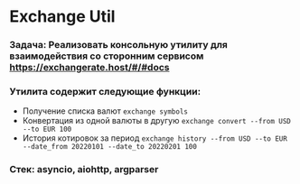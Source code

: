 # Exchange Util



### Задача: Реализовать консольную утилиту для взаимодействия со сторонним сервисом https://exchangerate.host/#/#docs

### Утилита содержит следующие функции:

- Получение списка валют
`exchange symbols`
- Конвертация из одной валюты в другую
`exchange convert --from USD --to EUR 100`
- История котировок за период
`exchange history --from USD --to EUR --date_from 20220101 --date_to 20220201 100`

### Стек: asyncio, aiohttp, argparser
